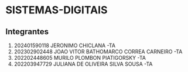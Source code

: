 # SISTEMAS-DIGITAIS
## Integrantes
1. 202401590118 JERONIMO CHICLANA -TA
2. 202302902448 JOAO VITOR  BATHOMARCO CORREA CARNEIRO -TA
3. 202202448605 MURILO PLOMBON PIATIGORSKY -TA
4. 202203947729 JULIANA DE OLIVEIRA SILVA SOUSA -TA
